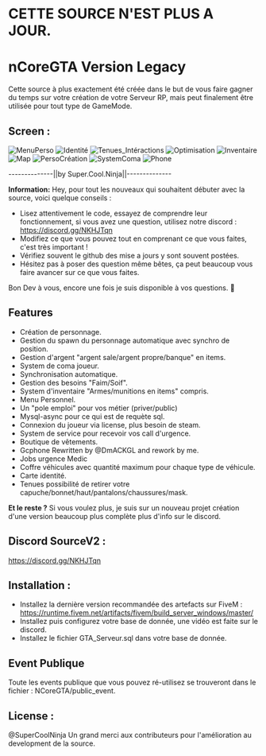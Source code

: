 # CETTE SOURCE N'EST PLUS A JOUR.

# nCoreGTA Version Legacy
Cette source à plus exactement été créée dans le but de vous faire gagner du temps sur votre création de votre Serveur RP,
mais peut finalement être utilisée pour tout type de GameMode.

## Screen :

![MenuPerso](https://cdn.discordapp.com/attachments/829856536229576704/853663802255605770/menu_perso.png)
![Identité](https://cdn.discordapp.com/attachments/829856536229576704/853663803316764692/identity.png)
![Tenues_Intéractions](https://cdn.discordapp.com/attachments/829856536229576704/853663805342613534/capuche.png)
![Optimisation](https://cdn.discordapp.com/attachments/829856536229576704/853663805355196416/settings.png)
![Inventaire](https://cdn.discordapp.com/attachments/829856536229576704/853663806424088586/inventaire.png)
![Map](https://cdn.discordapp.com/attachments/829856536229576704/853663807682379806/ma.png)
![PersoCréation](https://cdn.discordapp.com/attachments/829856536229576704/836193724760457266/Capture_decran_2021-04-26_125254.png)
![SystemComa](https://cdn.discordapp.com/attachments/829856536229576704/836194408683929600/Capture_decran_2021-04-26_125750.png)
![Phone](https://cdn.discordapp.com/attachments/829856536229576704/853663809204781136/gcphone.png)


--------------||by Super.Cool.Ninja||--------------

**Information:**
Hey, pour tout les nouveaux qui souhaitent débuter avec la source, voici quelque conseils : 

- Lisez attentivement le code, essayez de comprendre leur fonctionnement, si vous avez une question, utilisez notre discord : https://discord.gg/NKHJTqn
- Modifiez ce que vous pouvez tout en comprenant ce que vous faites, c'est très important ! 
- Vérifiez souvent le github des mise a jours y sont souvent postées.
- Hésitez pas à poser des question même bêtes, ça peut beaucoup vous faire avancer sur ce que vous faites.

Bon Dev à vous, encore une fois je suis disponible à vos questions. :rocket:

## Features
- Création de personnage.
- Gestion du spawn du personnage automatique avec synchro de position.
- Gestion d'argent "argent sale/argent propre/banque" en items.
- System de coma joueur.
- Synchronisation automatique.
- Gestion des besoins "Faim/Soif".
- System d'inventaire "Armes/munitions en items" compris.
- Menu Personnel.
- Un "pole emploi" pour vos métier (priver/public)
- Mysql-async pour ce qui est de requète sql.
- Connexion du joueur via license, plus besoin de steam.
- System de service pour recevoir vos call d'urgence.
- Boutique de vêtements.
- Gcphone Rewritten by @DmACKGL and rework by me.
- Jobs urgence Medic
- Coffre véhicules avec quantité maximum pour chaque type de véhicule.
- Carte identité.
- Tenues possibilité de retirer votre capuche/bonnet/haut/pantalons/chaussures/mask.


**Et le reste ?**
Si vous voulez plus, je suis sur un nouveau projet création d'une version beaucoup plus complète plus d'info sur le discord.



## Discord SourceV2 :
https://discord.gg/NKHJTqn


## Installation :
- Installez la dernière version recommandée des artefacts sur FiveM : https://runtime.fivem.net/artifacts/fivem/build_server_windows/master/
- Installez puis configurez votre base de donnée, une vidéo est faite sur le discord.
- Installez le fichier GTA_Serveur.sql dans votre base de donnée.

## Event Publique
Toute les events publique que vous pouvez ré-utilisez se trouveront dans le fichier : NCoreGTA/public_event.

## License :
@SuperCoolNinja
Un grand merci aux contributeurs pour l'amélioration au development de la source.
